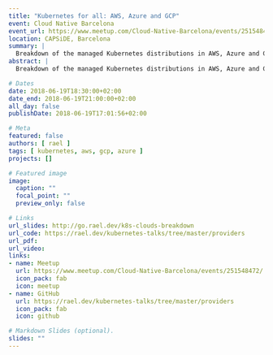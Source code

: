 ```yaml
---
title: "Kubernetes for all: AWS, Azure and GCP"
event: Cloud Native Barcelona
event_url: https://www.meetup.com/Cloud-Native-Barcelona/events/251548472/
location: CAPSiDE, Barcelona
summary: |
  Breakdown of the managed Kubernetes distributions in AWS, Azure and GCP.
abstract: |
  Breakdown of the managed Kubernetes distributions in AWS, Azure and GCP.

# Dates
date: 2018-06-19T18:30:00+02:00
date_end: 2018-06-19T21:00:00+02:00
all_day: false
publishDate: 2018-06-19T17:01:56+02:00

# Meta
featured: false
authors: [ rael ]
tags: [ kubernetes, aws, gcp, azure ]
projects: []

# Featured image
image:
  caption: ""
  focal_point: ""
  preview_only: false

# Links
url_slides: http://go.rael.dev/k8s-clouds-breakdown
url_code: https://rael.dev/kubernetes-talks/tree/master/providers
url_pdf:
url_video:
links:
- name: Meetup
  url: https://www.meetup.com/Cloud-Native-Barcelona/events/251548472/
  icon_pack: fab
  icon: meetup
- name: GitHub
  url: https://rael.dev/kubernetes-talks/tree/master/providers
  icon_pack: fab
  icon: github

# Markdown Slides (optional).
slides: ""
---
```

